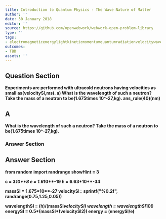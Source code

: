 ```yaml
---
title: Introduction to Quantum Physics - The Wave Nature of Matter
author: ''
date: 30 January 2018
editor: ''
source: https://github.com/openwebwork/webwork-open-problem-library
type: ''
tags:
- electromagneticenergylightkineticmomentumquantumradiationvelocitywavelength
outcomes:
- TBD
assets: ''
---
```


## Question Section 

<b>
 
Experiments are performed with ultracold neutrons having velocities as small as(velocitySI,ms).
a) What is the wavelength of such a neutron? Take the mass of a neutron to be(1.675times 10^-27,kg).
ans_rule(40)(nm)
## A
What is the wavelength of such a neutron? Take the mass of a neutron to be(1.675times 10^-27,kg).
### Answer Section


## Answer Section

from random import randrange
showHint = 3

c = 3*10**8
e = 1.6*10**-19
h = 6.63*10**-34

massSI = 1.675*10**-27
velocitySI= sprintf("%0.2f", randrange(0.75,1.25,0.05))

wavelengthSI = (h)/(massSI*velocitySI)
wavelength = wavelengthSI*10**9
energySI = 0.5*(massSI*(velocitySI**2))
energy = (energySI/e)